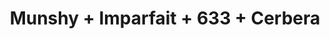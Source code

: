 ---
layout: post
category: concert
title: Munshy + Imparfait + 633 + Cerbera
artists: 
- Munshy
- Imparfait
- 633
- Cerbera
place: 
- File7
country: France
city: Magny-le-Hongre
---